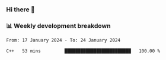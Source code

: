 ### Hi there 👋

### 📊 Weekly development breakdown
<!--START_SECTION:waka-->

```txt
From: 17 January 2024 - To: 24 January 2024

C++   53 mins         █████████████████████████   100.00 %
```

<!--END_SECTION:waka-->
